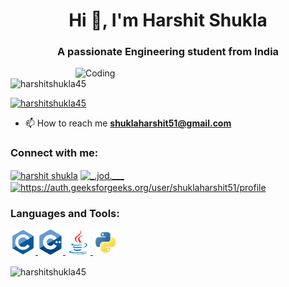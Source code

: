 <h1 align="center">Hi 👋, I'm Harshit Shukla</h1>
<h3 align="center">A passionate Engineering student from India</h3>
<img align="right" alt="Coding" width="400" src="https://38.media.tumblr.com/b280a388fc5c8b88a78912b47e482af6/tumblr_n7sb7eI5zg1sfhzt8o1_500.gif">



<p align="left"> <img src="https://komarev.com/ghpvc/?username=harshitshukla45&label=Profile%20views&color=0e75b6&style=flat" alt="harshitshukla45" /> </p>

<p align="left"> <a href="https://github.com/ryo-ma/github-profile-trophy"><img src="https://github-profile-trophy.vercel.app/?username=harshitshukla45" alt="harshitshukla45" /></a> </p>

- 📫 How to reach me **shuklaharshit51@gmail.com**

<h3 align="left">Connect with me:</h3>
<p align="left">
<a href="https://linkedin.com/in/harshit shukla" target="blank"><img align="center" src="https://raw.githubusercontent.com/rahuldkjain/github-profile-readme-generator/master/src/images/icons/Social/linked-in-alt.svg" alt="harshit shukla" height="30" width="40" /></a>
<a href="https://instagram.com/_.jod.___" target="blank"><img align="center" src="https://raw.githubusercontent.com/rahuldkjain/github-profile-readme-generator/master/src/images/icons/Social/instagram.svg" alt="_.jod.___" height="30" width="40" /></a>
<a href="https://auth.geeksforgeeks.org/user/https://auth.geeksforgeeks.org/user/shuklaharshit51/profile" target="blank"><img align="center" src="https://raw.githubusercontent.com/rahuldkjain/github-profile-readme-generator/master/src/images/icons/Social/geeks-for-geeks.svg" alt="https://auth.geeksforgeeks.org/user/shuklaharshit51/profile" height="30" width="40" /></a>
</p>

<h3 align="left">Languages and Tools:</h3>
<p align="left"> <a href="https://www.cprogramming.com/" target="_blank" rel="noreferrer"> <img src="https://raw.githubusercontent.com/devicons/devicon/master/icons/c/c-original.svg" alt="c" width="40" height="40"/> </a> <a href="https://www.w3schools.com/cpp/" target="_blank" rel="noreferrer"> <img src="https://raw.githubusercontent.com/devicons/devicon/master/icons/cplusplus/cplusplus-original.svg" alt="cplusplus" width="40" height="40"/> </a> <a href="https://www.java.com" target="_blank" rel="noreferrer"> <img src="https://raw.githubusercontent.com/devicons/devicon/master/icons/java/java-original.svg" alt="java" width="40" height="40"/> </a> <a href="https://www.python.org" target="_blank" rel="noreferrer"> <img src="https://raw.githubusercontent.com/devicons/devicon/master/icons/python/python-original.svg" alt="python" width="40" height="40"/> </a> </p>

<p><img align="center" src="https://github-readme-streak-stats.herokuapp.com/?user=harshitshukla45&" alt="harshitshukla45" /></p>
